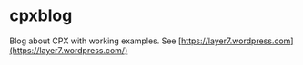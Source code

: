 # cpxblog
Blog about CPX with working examples. See [https://layer7.wordpress.com](https://layer7.wordpress.com/)
